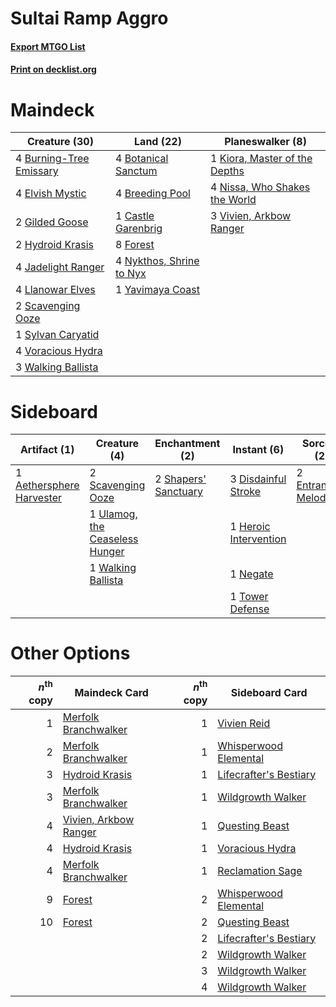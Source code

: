 # Sultai Ramp Aggro

#### [Export MTGO List](../collection/Sultai%20Ramp%20Aggro/Sultai%20Ramp%20Aggro.txt)
#### [Print on decklist.org](http://decklist.org/?deckmain=4%09Botanical%20Sanctum%0A4%09Breeding%20Pool%0A4%09Burning-Tree%20Emissary%0A1%09Castle%20Garenbrig%0A4%09Elvish%20Mystic%0A8%09Forest%0A2%09Gilded%20Goose%0A2%09Hydroid%20Krasis%0A4%09Jadelight%20Ranger%0A1%09Kiora,%20Master%20of%20the%20Depths%0A4%09Llanowar%20Elves%0A4%09Nissa,%20Who%20Shakes%20the%20World%0A4%09Nykthos,%20Shrine%20to%20Nyx%0A2%09Scavenging%20Ooze%0A1%09Sylvan%20Caryatid%0A3%09Vivien,%20Arkbow%20Ranger%0A4%09Voracious%20Hydra%0A3%09Walking%20Ballista%0A1%09Yavimaya%20Coast&deckside=1%09Aethersphere%20Harvester%0A3%09Disdainful%20Stroke%0A2%09Entrancing%20Melody%0A1%09Heroic%20Intervention%0A1%09Negate%0A2%09Scavenging%20Ooze%0A2%09Shapers'%20Sanctuary%0A1%09Tower%20Defense%0A1%09Ulamog,%20the%20Ceaseless%20Hunger%0A1%09Walking%20Ballista)
# Maindeck

|                                          Creature (30)                                           |                                             Land (22)                                             |                                            Planeswalker (8)                                            |
|--------------------------------------------------------------------------------------------------|---------------------------------------------------------------------------------------------------|--------------------------------------------------------------------------------------------------------|
|4 [Burning-Tree Emissary](http://gatherer.wizards.com/Pages/Card/Details.aspx?multiverseid=426627)|4 [Botanical Sanctum](http://gatherer.wizards.com/Pages/Card/Details.aspx?multiverseid=417817)     |1 [Kiora, Master of the Depths](http://gatherer.wizards.com/Pages/Card/Details.aspx?multiverseid=401931)|
|4 [Elvish Mystic](http://gatherer.wizards.com/Pages/Card/Details.aspx?multiverseid=389499)        |4 [Breeding Pool](http://gatherer.wizards.com/Pages/Card/Details.aspx?multiverseid=97088)          |4 [Nissa, Who Shakes the World](http://gatherer.wizards.com/Pages/Card/Details.aspx?multiverseid=461096)|
|2 [Gilded Goose](http://gatherer.wizards.com/Pages/Card/Details.aspx?multiverseid=473122)         |1 [Castle Garenbrig](http://gatherer.wizards.com/Pages/Card/Details.aspx?multiverseid=473202)      |3 [Vivien, Arkbow Ranger](http://gatherer.wizards.com/Pages/Card/Details.aspx?multiverseid=466953)      |
|2 [Hydroid Krasis](http://gatherer.wizards.com/Pages/Card/Details.aspx?multiverseid=457327)       |8 [Forest](http://gatherer.wizards.com/Pages/Card/Details.aspx?multiverseid=439860)                |                                                                                                        |
|4 [Jadelight Ranger](http://gatherer.wizards.com/Pages/Card/Details.aspx?multiverseid=439793)     |4 [Nykthos, Shrine to Nyx](http://gatherer.wizards.com/Pages/Card/Details.aspx?multiverseid=373713)|                                                                                                        |
|4 [Llanowar Elves](http://gatherer.wizards.com/Pages/Card/Details.aspx?multiverseid=129626)       |1 [Yavimaya Coast](http://gatherer.wizards.com/Pages/Card/Details.aspx?multiverseid=129810)        |                                                                                                        |
|2 [Scavenging Ooze](http://gatherer.wizards.com/Pages/Card/Details.aspx?multiverseid=420783)      |                                                                                                   |                                                                                                        |
|1 [Sylvan Caryatid](http://gatherer.wizards.com/Pages/Card/Details.aspx?multiverseid=373624)      |                                                                                                   |                                                                                                        |
|4 [Voracious Hydra](http://gatherer.wizards.com/Pages/Card/Details.aspx?multiverseid=466954)      |                                                                                                   |                                                                                                        |
|3 [Walking Ballista](http://gatherer.wizards.com/Pages/Card/Details.aspx?multiverseid=423848)     |                                                                                                   |                                                                                                        |


# Sideboard

|                                           Artifact (1)                                            |                                              Creature (4)                                               |                                        Enchantment (2)                                        |                                          Instant (6)                                           |                                         Sorcery (2)                                          |
|---------------------------------------------------------------------------------------------------|---------------------------------------------------------------------------------------------------------|-----------------------------------------------------------------------------------------------|------------------------------------------------------------------------------------------------|----------------------------------------------------------------------------------------------|
|1 [Aethersphere Harvester](http://gatherer.wizards.com/Pages/Card/Details.aspx?multiverseid=423809)|2 [Scavenging Ooze](http://gatherer.wizards.com/Pages/Card/Details.aspx?multiverseid=420783)             |2 [Shapers' Sanctuary](http://gatherer.wizards.com/Pages/Card/Details.aspx?multiverseid=435362)|3 [Disdainful Stroke](http://gatherer.wizards.com/Pages/Card/Details.aspx?multiverseid=420705)  |2 [Entrancing Melody](http://gatherer.wizards.com/Pages/Card/Details.aspx?multiverseid=435207)|
|                                                                                                   |1 [Ulamog, the Ceaseless Hunger](http://gatherer.wizards.com/Pages/Card/Details.aspx?multiverseid=402079)|                                                                                               |1 [Heroic Intervention](http://gatherer.wizards.com/Pages/Card/Details.aspx?multiverseid=423776)|                                                                                              |
|                                                                                                   |1 [Walking Ballista](http://gatherer.wizards.com/Pages/Card/Details.aspx?multiverseid=423848)            |                                                                                               |1 [Negate](http://gatherer.wizards.com/Pages/Card/Details.aspx?multiverseid=423707)             |                                                                                              |
|                                                                                                   |                                                                                                         |                                                                                               |1 [Tower Defense](http://gatherer.wizards.com/Pages/Card/Details.aspx?multiverseid=366404)      |                                                                                              |


# Other Options

|*n*<sup>th</sup> copy|                                         Maindeck Card                                          |*n*<sup>th</sup> copy|                                         Sideboard Card                                          |
|--------------------:|------------------------------------------------------------------------------------------------|--------------------:|-------------------------------------------------------------------------------------------------|
|                    1|[Merfolk Branchwalker](http://gatherer.wizards.com/Pages/Card/Details.aspx?multiverseid=435353) |                    1|[Vivien Reid](http://gatherer.wizards.com/Pages/Card/Details.aspx?multiverseid=447344)           |
|                    2|[Merfolk Branchwalker](http://gatherer.wizards.com/Pages/Card/Details.aspx?multiverseid=435353) |                    1|[Whisperwood Elemental](http://gatherer.wizards.com/Pages/Card/Details.aspx?multiverseid=391958) |
|                    3|[Hydroid Krasis](http://gatherer.wizards.com/Pages/Card/Details.aspx?multiverseid=457327)       |                    1|[Lifecrafter's Bestiary](http://gatherer.wizards.com/Pages/Card/Details.aspx?multiverseid=423829)|
|                    3|[Merfolk Branchwalker](http://gatherer.wizards.com/Pages/Card/Details.aspx?multiverseid=435353) |                    1|[Wildgrowth Walker](http://gatherer.wizards.com/Pages/Card/Details.aspx?multiverseid=435372)     |
|                    4|[Vivien, Arkbow Ranger](http://gatherer.wizards.com/Pages/Card/Details.aspx?multiverseid=466953)|                    1|[Questing Beast](http://gatherer.wizards.com/Pages/Card/Details.aspx?multiverseid=473133)        |
|                    4|[Hydroid Krasis](http://gatherer.wizards.com/Pages/Card/Details.aspx?multiverseid=457327)       |                    1|[Voracious Hydra](http://gatherer.wizards.com/Pages/Card/Details.aspx?multiverseid=466954)       |
|                    4|[Merfolk Branchwalker](http://gatherer.wizards.com/Pages/Card/Details.aspx?multiverseid=435353) |                    1|[Reclamation Sage](http://gatherer.wizards.com/Pages/Card/Details.aspx?multiverseid=389651)      |
|                    9|[Forest](http://gatherer.wizards.com/Pages/Card/Details.aspx?multiverseid=439860)               |                    2|[Whisperwood Elemental](http://gatherer.wizards.com/Pages/Card/Details.aspx?multiverseid=391958) |
|                   10|[Forest](http://gatherer.wizards.com/Pages/Card/Details.aspx?multiverseid=439860)               |                    2|[Questing Beast](http://gatherer.wizards.com/Pages/Card/Details.aspx?multiverseid=473133)        |
|                     |                                                                                                |                    2|[Lifecrafter's Bestiary](http://gatherer.wizards.com/Pages/Card/Details.aspx?multiverseid=423829)|
|                     |                                                                                                |                    2|[Wildgrowth Walker](http://gatherer.wizards.com/Pages/Card/Details.aspx?multiverseid=435372)     |
|                     |                                                                                                |                    3|[Wildgrowth Walker](http://gatherer.wizards.com/Pages/Card/Details.aspx?multiverseid=435372)     |
|                     |                                                                                                |                    4|[Wildgrowth Walker](http://gatherer.wizards.com/Pages/Card/Details.aspx?multiverseid=435372)     |

